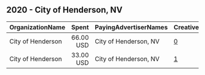 ## 2020 - City of Henderson, NV 
|OrganizationName|Spent|PayingAdvertiserNames|CreativeUrls|Impressions|Genders|AgeBrackets|CountryCodes|BillingAddresses|CandidateBallotInformation|
|:---|---:|:---|:---|---:|:---|:---|:---|:---|:---|
|City of Henderson|66.00 USD|City of Henderson, NV|[0](https://www.snap.com/political-ads/asset/2f4d229e9d60e185f3e60d06cad387e6f314923213b97c77a951c740e5901854?mediaType=mp4)|32,729||14-18|united states|"240 South Water,Henderson,89105,US"||
|City of Henderson|33.00 USD|City of Henderson, NV|[1](https://www.snap.com/political-ads/asset/2f4d229e9d60e185f3e60d06cad387e6f314923213b97c77a951c740e5901854?mediaType=mp4)|15,062||14-18|united states|"240 South Water,Henderson,89105,US"||
